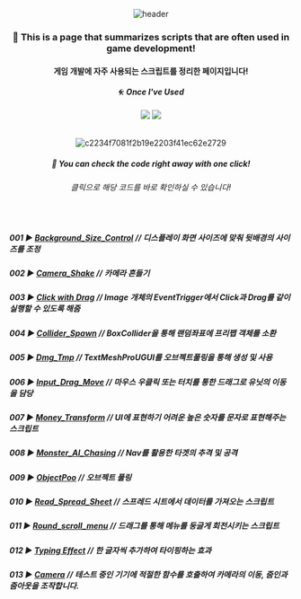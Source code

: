 <div align="center"> 

![header](https://capsule-render.vercel.app/api?type=Slice&text=)

### 🍏 This is a page that summarizes scripts that are often used in game development!
#### 게임 개발에 자주 사용되는 스크립트를 정리한 페이지입니다!

##### 🌀: Once I've Used 
<img src="https://img.shields.io/badge/C%23-4479A1?style=for-the-badge&logo=csharp&logoColor=white">
<img src="https://img.shields.io/badge/VS-007396?style=for-the-badge&logo=visualstudio&logoColor=white">

<br/>
<br/>

![c2234f7081f2b19e2203f41ec62e2729](https://github.com/pima86/Game_Asset/assets/71416955/32af9254-c1e6-435d-9d53-2e439f1d8c18)


##### 🍺 You can check the code right away with one click!
###### 클릭으로 해당 코드를 바로 확인하실 수 있습니다!

<br/>
</div>

##### 001 ▶ [Background_Size_Control](https://github.com/pima86/Game_Script/blob/main/001%20Background_Size_Control/Script.cs) // 디스플레이 화면 사이즈에 맞춰 뒷배경의 사이즈를 조정
##### 002 ▶ [Camera_Shake](https://github.com/pima86/Game_Script/blob/main/002%20Camera_Shake/Script.cs) // 카메라 흔들기
##### 003 ▶ [Click with Drag](https://github.com/pima86/Game_Script/blob/main/003%20Click_With_Drag/Script.cs) // Image 개체의 EventTrigger에서 Click과 Drag를 같이 실행할 수 있도록 해줌
##### 004 ▶ [Collider_Spawn](https://github.com/pima86/Game_Script/blob/main/004%20Collider_Spawn/Script.cs) // BoxCollider을 통해 랜덤좌표에 프리팹 객체를 소환
##### 005 ▶ [Dmg_Tmp](https://github.com/pima86/Game_Script/blob/main/005%20Dmg_Tmp/Script.cs) // TextMeshProUGUI를 오브젝트풀링을 통해 생성 및 사용
##### 006 ▶ [Input_Drag_Move](https://github.com/pima86/Game_Script/blob/main/006%20Input_Drag_Move/Script.cs) // 마우스 우클릭 또는 터치를 통한 드래그로 유닛의 이동을 담당
##### 007 ▶ [Money_Transform](https://github.com/pima86/Game_Script/blob/main/007%20Money_Transform/Script.cs) // UI에 표현하기 어려운 높은 숫자를 문자로 표현해주는 스크립트
##### 008 ▶ [Monster_AI_Chasing](https://github.com/pima86/Game_Script/tree/main/008%20Monster%20AI%20Chasing) // Nav를 활용한 타겟의 추격 및 공격
##### 009 ▶ [ObjectPoo](https://github.com/pima86/Game_Script/tree/main/009%20ObjectPool) // 오브젝트 풀링
##### 010 ▶ [Read_Spread_Sheet](https://github.com/pima86/Game_Script/blob/main/010%20ReadSpreadSheet/Script.cs) // 스프레드 시트에서 데이터를 가져오는 스크립트
##### 011 ▶ [Round_scroll_menu](https://github.com/pima86/Game_Script/tree/main/011%20Round_scroll_menu) // 드래그를 통해 메뉴를 둥글게 회전시키는 스크립트
##### 012 ▶ [Typing Effect](https://github.com/pima86/Game_Script/tree/main/012%20Typing%20Effect) //  한 글자씩 추가하여 타이핑하는 효과
##### 013 ▶ [Camera](https://github.com/pima86/Game_Script/blob/main/013%20Camera_Touch/TouchCam.cs) // 테스트 중인 기기에 적절한 함수를 호출하여 카메라의 이동, 줌인과 줌아웃을 조작합니다.

